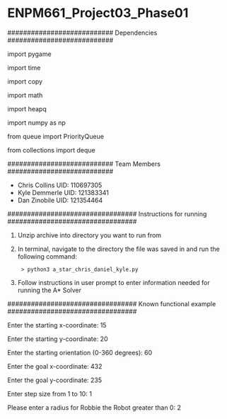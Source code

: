 # ENPM661_Project03_Phase01

###########################
Dependencies
###########################

import pygame 

import time 

import copy 

import math 

import heapq 

import numpy as np 

from queue import PriorityQueue 

from collections import deque 

###########################
Team Members
###########################

 - Chris Collins   UID: 110697305
 - Kyle Demmerle   UID: 121383341
 - Dan Zinobile    UID: 121354464
 
#################################
 Instructions for running
#################################
1) Unzip archive into directory you want to run from 
2) In terminal, navigate to the directory the file was saved in and run the following command:
   
        > python3 a_star_chris_daniel_kyle.py 

3) Follow instructions in user prompt to enter information needed for running the A* Solver


#################################
 Known functional example
#################################

Enter the starting x-coordinate: 15

Enter the starting y-coordinate: 20

Enter the starting orientation (0-360 degrees): 60

Enter the goal x-coordinate: 432

Enter the goal y-coordinate: 235

Enter step size from 1 to 10: 1

Please enter a radius for Robbie the Robot greater than 0: 2
